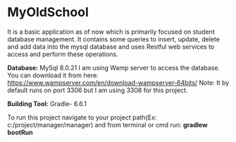 # MyOldSchool
It is a basic application as of now which is primarily focused on student database management.
It contains some queries to insert, update, delete and add data into the mysql database and uses Restful web services to access and perform these operations.

<b>Database:</b> MySql 8.0.21
I am using Wamp server to access the database. You can download it from here: https://www.wampserver.com/en/download-wampserver-64bits/
Note: It by default runs on port 3306 but I am using 3308 for this project.

<b>Building Tool:</b> Gradle- 6.6.1

To run this project navigate to your project path(Ex: c:/project/manager/manager) and from terminal or cmd run: <b>gradlew bootRun</b>


